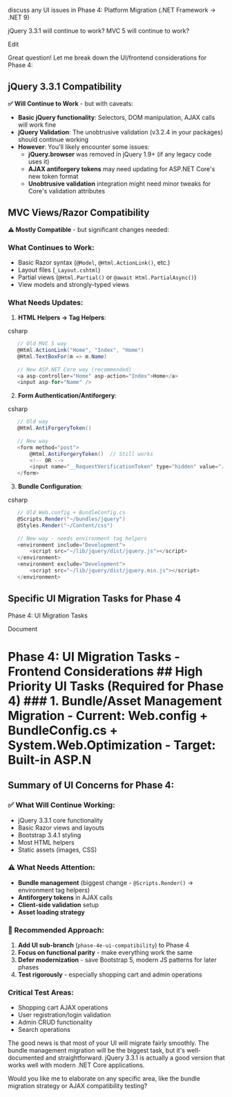 discuss any UI issues in Phase 4: Platform Migration (.NET Framework → .NET 9)

jQuery 3.3.1 will continue to work? MVC 5 will continue to work?

Edit

Great question! Let me break down the UI/frontend considerations for Phase 4:

## jQuery 3.3.1 Compatibility

**✅ Will Continue to Work** - but with caveats:

- **Basic jQuery functionality**: Selectors, DOM manipulation, AJAX calls will work fine
- **jQuery Validation**: The unobtrusive validation (v3.2.4 in your packages) should continue working
- **However**: You'll likely encounter some issues:
    - **jQuery.browser** was removed in jQuery 1.9+ (if any legacy code uses it)
    - **AJAX antiforgery tokens** may need updating for ASP.NET Core's new token format
    - **Unobtrusive validation** integration might need minor tweaks for Core's validation attributes

## MVC Views/Razor Compatibility

**⚠️ Mostly Compatible** - but significant changes needed:

### **What Continues to Work**:

- Basic Razor syntax (`@Model`, `@Html.ActionLink()`, etc.)
- Layout files (`_Layout.cshtml`)
- Partial views (`@Html.Partial()` or `@await Html.PartialAsync()`)
- View models and strongly-typed views

### **What Needs Updates**:

1. **HTML Helpers → Tag Helpers**:

csharp

```csharp
   // Old MVC 5 way
   @Html.ActionLink("Home", "Index", "Home")
   @Html.TextBoxFor(m => m.Name)
   
   // New ASP.NET Core way (recommended)
   <a asp-controller="Home" asp-action="Index">Home</a>
   <input asp-for="Name" />
```

2. **Form Authentication/Antiforgery**:

csharp

```csharp
   // Old way
   @Html.AntiForgeryToken()
   
   // New way
   <form method="post">
       @Html.AntiForgeryToken()  // Still works
       <!-- OR -->
       <input name="__RequestVerificationToken" type="hidden" value="..." />
   </form>
```

3. **Bundle Configuration**:

csharp

```csharp
   // Old Web.config + BundleConfig.cs
   @Scripts.Render("~/bundles/jquery")
   @Styles.Render("~/Content/css")
   
   // New way - needs environment tag helpers
   <environment include="Development">
       <script src="~/lib/jquery/dist/jquery.js"></script>
   </environment>
   <environment exclude="Development">
       <script src="~/lib/jquery/dist/jquery.min.js"></script>
   </environment>
```

## Specific UI Migration Tasks for Phase 4

Phase 4: UI Migration Tasks

Document 

# Phase 4: UI Migration Tasks - Frontend Considerations ## High Priority UI Tasks (Required for Phase 4) ### **1. Bundle/Asset Management Migration** - **Current**: Web.config + BundleConfig.cs + System.Web.Optimization - **Target**: Built-in ASP.N

## Summary of UI Concerns for Phase 4:

### **✅ What Will Continue Working**:

- jQuery 3.3.1 core functionality
- Basic Razor views and layouts
- Bootstrap 3.4.1 styling
- Most HTML helpers
- Static assets (images, CSS)

### **⚠️ What Needs Attention**:

- **Bundle management** (biggest change - `@Scripts.Render()` → environment tag helpers)
- **Antiforgery tokens** in AJAX calls
- **Client-side validation** setup
- **Asset loading strategy**

### **🎯 Recommended Approach**:

1. **Add UI sub-branch** (`phase-4e-ui-compatibility`) to Phase 4
2. **Focus on functional parity** - make everything work the same
3. **Defer modernization** - save Bootstrap 5, modern JS patterns for later phases
4. **Test rigorously** - especially shopping cart and admin operations

### **Critical Test Areas**:

- Shopping cart AJAX operations
- User registration/login validation
- Admin CRUD functionality
- Search operations

The good news is that most of your UI will migrate fairly smoothly. The bundle management migration will be the biggest task, but it's well-documented and straightforward. jQuery 3.3.1 is actually a good version that works well with modern .NET Core applications.

Would you like me to elaborate on any specific area, like the bundle migration strategy or AJAX compatibility testing?


